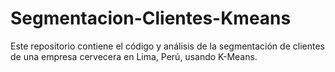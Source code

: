 # Segmentacion-Clientes-Kmeans
Este repositorio contiene el código y análisis de la segmentación de clientes de una empresa cervecera en Lima, Perú, usando K-Means. 
